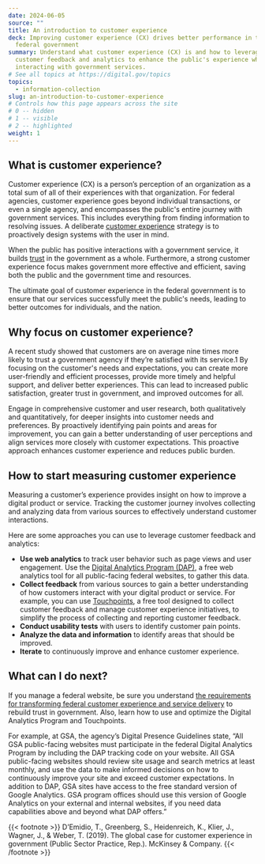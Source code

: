 ```yaml
---
date: 2024-06-05
source: ""
title: An introduction to customer experience
deck: Improving customer experience (CX) drives better performance in the
  federal government
summary: Understand what customer experience (CX) is and how to leverage
  customer feedback and analytics to enhance the public's experience when
  interacting with government services.
# See all topics at https://digital.gov/topics
topics:
  - information-collection
slug: an-introduction-to-customer-experience
# Controls how this page appears across the site
# 0 -- hidden
# 1 -- visible
# 2 -- highlighted
weight: 1
---
```

## What is customer experience?

Customer experience (CX) is a person’s perception of an organization as a total sum of all of their experiences with that organization. For federal agencies, customer experience goes beyond individual transactions, or even a single agency, and encompasses the public's entire journey with government services. This includes everything from finding information to resolving issues. A deliberate [customer experience](https://digital.gov/topics/customer-experience/) strategy is to proactively design systems with the user in mind. 

When the public has positive interactions with a government service, it builds [trust](https://digital.gov/topics/trust/) in the government as a whole. Furthermore, a strong customer experience focus makes government more effective and efficient, saving both the public and the government time and resources. 

The ultimate goal of customer experience in the federal government is to ensure that our services successfully meet the public's needs, leading to better outcomes for individuals, and the nation.

## Why focus on customer experience?

A recent study showed that customers are on average nine times more likely to trust a government agency if they’re satisfied with its service.1 By focusing on the customer's needs and expectations, you can create more user-friendly and efficient processes, provide more timely and helpful support, and deliver better experiences. This can lead to increased public satisfaction, greater trust in government, and improved outcomes for all.

Engage in comprehensive customer and user research, both qualitatively and quantitatively, for deeper insights into customer needs and preferences. By proactively identifying pain points and areas for improvement, you can gain a better understanding of user perceptions and align services more closely with customer expectations. This proactive approach enhances customer experience and reduces public burden.

## How to start measuring customer experience

Measuring a customer’s experience provides insight on how to improve a digital product or service. Tracking the customer journey involves collecting and analyzing data from various sources to effectively understand customer interactions. 

Here are some approaches you can use to leverage customer feedback and analytics:

* **Use web analytics** to track user behavior such as page views and user engagement. Use the [Digital Analytics Program (DAP)](https://digital.gov/guides/dap/), a free web analytics tool for all public-facing federal websites, to gather this data.
* **Collect feedback** from various sources to gain a better understanding of how customers interact with your digital product or service. For example, you can use [Touchpoints](https://touchpoints.digital.gov/), a free tool designed to collect customer feedback and manage customer experience initiatives, to simplify the process of collecting and reporting customer feedback.
* **Conduct usability tests** with users to identify customer pain points.
* **Analyze the data and information** to identify areas that should be improved.
* **Iterate** to continuously improve and enhance customer experience.

## What can I do next? 

If you manage a federal website, be sure you understand [the requirements for transforming federal customer experience and service delivery](https://www.whitehouse.gov/briefing-room/presidential-actions/2021/12/13/executive-order-on-transforming-federal-customer-experience-and-service-delivery-to-rebuild-trust-in-government/) to rebuild trust in government. Also, learn how to use and optimize the Digital Analytics Program and Touchpoints. 

For example, at GSA, the agency’s Digital Presence Guidelines state, “All GSA public-facing websites must participate in the federal Digital Analytics Program by including the DAP tracking code on your website. All GSA public-facing websites should review site usage and search metrics at least monthly, and use the data to make informed decisions on how to continuously improve your site and exceed customer expectations. In addition to DAP, GSA sites have access to the free standard version of Google Analytics. GSA program offices should use this version of Google Analytics on your external and internal websites, if you need data capabilities above and beyond what DAP offers.”

{{< footnote >}} D’Emidio, T., Greenberg, S., Heidenreich, K., Klier, J., Wagner, J., & Weber, T. (2019). The global case for customer experience in government (Public Sector Practice, Rep.). McKinsey & Company. {{< /footnote >}}
